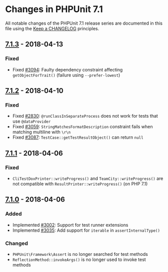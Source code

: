 # Changes in PHPUnit 7.1

All notable changes of the PHPUnit 7.1 release series are documented in this file using the [Keep a CHANGELOG](http://keepachangelog.com/) principles.

## [7.1.3] - 2018-04-13

### Fixed

* Fixed [#3094](https://github.com/sebastianbergmann/phpunit/issues/3094): Faulty dependency constraint affecting `getObjectForTrait()` (failure using `--prefer-lowest`)

## [7.1.2] - 2018-04-10

### Fixed

* Fixed [#2830](https://github.com/sebastianbergmann/phpunit/issues/2830): `@runClassInSeparateProcess` does not work for tests that use `@dataProvider`
* Fixed [#3059](https://github.com/sebastianbergmann/phpunit/pull/3059): `StringMatchesFormatDescription` constraint fails when matching multiline with `\r\n`
* Fixed [#3087](https://github.com/sebastianbergmann/phpunit/pull/3087): `TestCase::getTestResultObject()` can return `null`

## [7.1.1] - 2018-04-06

### Fixed

* `CliTestDoxPrinter::writeProgress()` and `TeamCity::writeProgress()` are not compatible with `ResultPrinter::writeProgress()` (on PHP 7.1)

## [7.1.0] - 2018-04-06

### Added

* Implemented [#3002](https://github.com/sebastianbergmann/phpunit/issues/3002): Support for test runner extensions
* Implemented [#3035](https://github.com/sebastianbergmann/phpunit/pull/3035): Add support for `iterable` in `assertInternalType()`

### Changed

* `PHPUnit\Framework\Assert` is no longer searched for test methods
* `ReflectionMethod::invokeArgs()` is no longer used to invoke test methods

[7.1.3]: https://github.com/sebastianbergmann/phpunit/compare/7.1.2...7.1.3
[7.1.2]: https://github.com/sebastianbergmann/phpunit/compare/7.1.1...7.1.2
[7.1.1]: https://github.com/sebastianbergmann/phpunit/compare/7.1.0...7.1.1
[7.1.0]: https://github.com/sebastianbergmann/phpunit/compare/7.0...7.1.0

